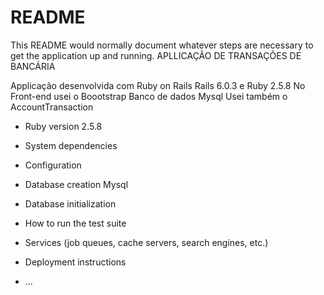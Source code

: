 # README

This README would normally document whatever steps are necessary to get the
application up and running.
 APLLICAÇÃO DE TRANSAÇÕES DE BANCÁRIA 

Applicação desenvolvida com Ruby on Rails
Rails 6.0.3 e Ruby 2.5.8
No Front-end usei o Boootstrap
Banco de dados Mysql
Usei também o AccountTransaction 


* Ruby version
2.5.8
* System dependencies

* Configuration

* Database creation
Mysql
* Database initialization

* How to run the test suite

* Services (job queues, cache servers, search engines, etc.)

* Deployment instructions

* ...
